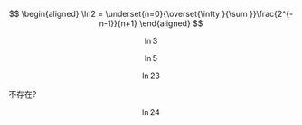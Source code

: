 




$$
\begin{aligned}
\ln2 = \underset{n=0}{\overset{\infty }{\sum }}\frac{2^{-n-1}}{n+1}
\end{aligned}
$$

$$
\ln3
$$

$$
\ln5
$$


$$
\ln 23
$$

不存在?


$$
\ln24
$$

